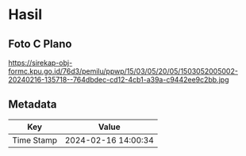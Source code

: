 # Hasil

## Foto C Plano

https://sirekap-obj-formc.kpu.go.id/76d3/pemilu/ppwp/15/03/05/20/05/1503052005002-20240216-135718--764dbdec-cd12-4cb1-a39a-c9442ee9c2bb.jpg


## Metadata

| Key        | Value               |
| ---------- | ------------------- |
| Time Stamp | 2024-02-16 14:00:34 |



